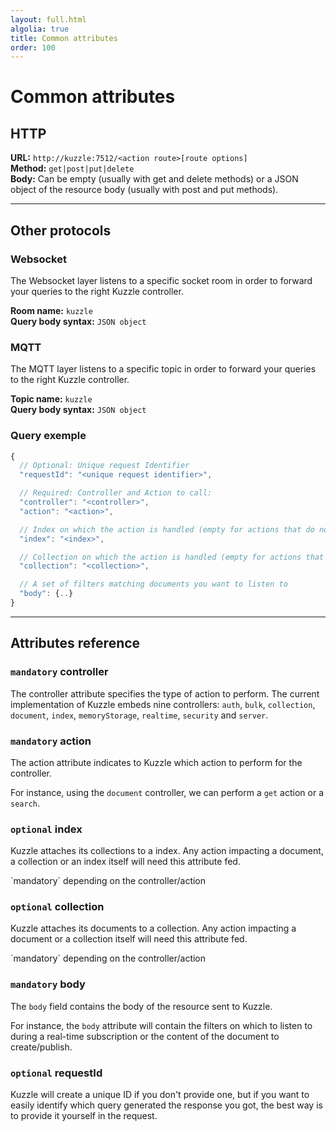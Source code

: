 ```yaml
---
layout: full.html
algolia: true
title: Common attributes
order: 100
---
```


# Common attributes

## HTTP

**URL:** `http://kuzzle:7512/<action route>[route options]`  
**Method:** `get|post|put|delete`  
**Body:** Can be empty (usually with get and delete methods) or a JSON object of the resource body (usually with post and put methods).

---

## Other protocols

### Websocket

The Websocket layer listens to a specific socket room in order to forward your queries to the right Kuzzle controller.

**Room name:** `kuzzle`  
**Query body syntax:** `JSON object`

### MQTT

The MQTT layer listens to a specific topic in order to forward your queries to the right Kuzzle controller.  

**Topic name:** `kuzzle`  
**Query body syntax:** `JSON object`

### Query exemple

```javascript
{
  // Optional: Unique request Identifier
  "requestId": "<unique request identifier>",

  // Required: Controller and Action to call:
  "controller": "<controller>",
  "action": "<action>",

  // Index on which the action is handled (empty for actions that do not manage a unique index)
  "index": "<index>",

  // Collection on which the action is handled (empty for actions that do not manage a unique collection)
  "collection": "<collection>",

  // A set of filters matching documents you want to listen to
  "body": {..}
}
```

---

## Attributes reference

### `mandatory` controller

The controller attribute specifies the type of action to perform.
The current implementation of Kuzzle embeds nine controllers:
`auth`, `bulk`, `collection`, `document`, `index`, `memoryStorage`, `realtime`, `security` and `server`.


### `mandatory` action

The action attribute indicates to Kuzzle which action to perform for the controller.

For instance, using the `document` controller, we can perform a `get` action or a `search`.


### `optional` index

Kuzzle attaches its collections to a index.
Any action impacting a document, a collection or an index itself will need this attribute fed.

<aside class="notice">
  `mandatory` depending on the controller/action
</aside>


### `optional` collection

Kuzzle attaches its documents to a collection.
Any action impacting a document or a collection itself will need this attribute fed.

<aside class="notice">
  `mandatory` depending on the controller/action
</aside>


### `mandatory` body

The `body` field contains the body of the resource sent to Kuzzle.

For instance, the `body` attribute will contain the filters on which to listen
to during a real-time subscription or the content of the document to create/publish.


### `optional` requestId

Kuzzle will create a unique ID if you don't provide one, but if you want to easily
identify which query generated the response you got, the best way is to provide it yourself in the request.
